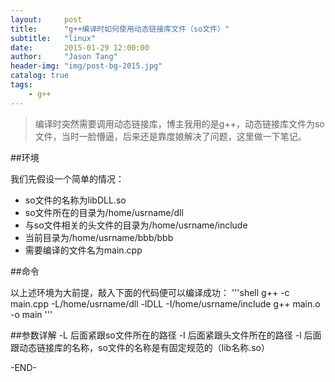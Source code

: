 ```yaml
---
layout:     post
title:      "g++编译时如何使用动态链接库文件（so文件）"
subtitle:   "linux"
date:       2015-01-29 12:00:00
author:     "Jason Tang"
header-img: "img/post-bg-2015.jpg"
catalog: true
tags:
    - g++
---
```


> 编译时突然需要调用动态链接库，博主我用的是g++，动态链接库文件为so文件，当时一脸懵逼，后来还是靠度娘解决了问题，这里做一下笔记。

##环境

我们先假设一个简单的情况：
* so文件的名称为libDLL.so
* so文件所在的目录为/home/usrname/dll
* 与so文件相关的头文件的目录为/home/usrname/include
* 当前目录为/home/usrname/bbb/bbb
* 需要编译的文件名为main.cpp

##命令

以上述环境为大前提，敲入下面的代码便可以编译成功：
'''shell
g++ -c main.cpp -L/home/usrname/dll -lDLL -I/home/usrname/include
g++ main.o -o main
'''

##参数详解
-L 后面紧跟so文件所在的路径
-I 后面紧跟头文件所在的路径
-l 后面跟动态链接库的名称，so文件的名称是有固定规范的（lib名称.so）

-END-
